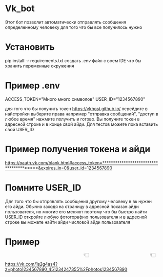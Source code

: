 # Vk_bot
Этот бот позволит автоматически отправлять сообщения определенному человеку для того что бы все получилось нужно 
# Установить
pip install -r requirements.txt
создать .env файл с воем IDE что бы хранить переменные окружения
# Пример .env
ACCESS_TOKEN="Много много символов"
USER_ID="1234567890"

для того что бы получить токен https://vkhost.github.io/ перейдите в найстройки выберите права например "отправка сообщений", "доступ в любое время" нажмите получить и готово. Вы получите токен в адресной строке и в конце свой айди. Для тестов можете пока вставить свой USER_ID
# Пример получения токена и айди
https://oauth.vk.com/blank.html#access_token=****************************************&expires_in=0&user_id=1234567890
# Помните USER_ID
Для того что бы отпрявлять сообщения другому человеку в вк нужен его айди. Обычно заходя на страницу в адресной показан айди пользователя, но многие его меняют поэтому что бы быстро найти USER_ID откройте любую фотогорафию пользователя и в адресной строке вы можете найти айди числовой айди пользователя
# Пример 
                                        👇🏻                            👇🏻
https://vk.com/1s2g4as4?z=photo1234567890_451234247355%2Fphotos1234567890
                                   
